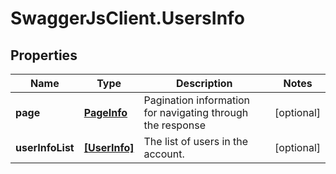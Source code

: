 # SwaggerJsClient.UsersInfo

## Properties
Name | Type | Description | Notes
------------ | ------------- | ------------- | -------------
**page** | [**PageInfo**](PageInfo.md) | Pagination information for navigating through the response | [optional] 
**userInfoList** | [**[UserInfo]**](UserInfo.md) | The list of users in the account. | [optional] 


